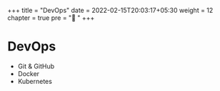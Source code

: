 +++
title = "DevOps"
date =  2022-02-15T20:03:17+05:30
weight = 12
chapter = true
pre = "🚀 "
+++

# DevOps

- Git & GitHub
- Docker
- Kubernetes
